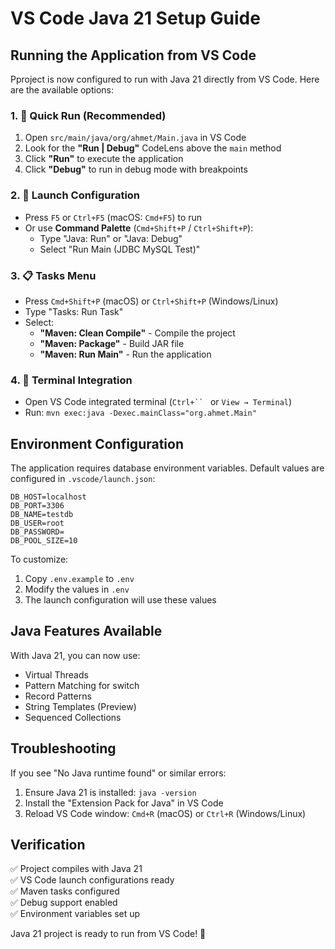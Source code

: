 # VS Code Java 21 Setup Guide

## Running the Application from VS Code
Pproject is now configured to run with Java 21 directly from VS Code. Here are the available options:

### 1. 🚀 Quick Run (Recommended)
1. Open `src/main/java/org/ahmet/Main.java` in VS Code
2. Look for the **"Run | Debug"** CodeLens above the `main` method
3. Click **"Run"** to execute the application
4. Click **"Debug"** to run in debug mode with breakpoints

### 2. 🎯 Launch Configuration
- Press `F5` or `Ctrl+F5` (macOS: `Cmd+F5`) to run
- Or use **Command Palette** (`Cmd+Shift+P` / `Ctrl+Shift+P`):
  - Type "Java: Run" or "Java: Debug"
  - Select "Run Main (JDBC MySQL Test)"

### 3. 📋 Tasks Menu
- Press `Cmd+Shift+P` (macOS) or `Ctrl+Shift+P` (Windows/Linux)
- Type "Tasks: Run Task"
- Select:
  - **"Maven: Clean Compile"** - Compile the project
  - **"Maven: Package"** - Build JAR file
  - **"Maven: Run Main"** - Run the application

### 4. 🔧 Terminal Integration
- Open VS Code integrated terminal (`Ctrl+`` ` or `View → Terminal`)
- Run: `mvn exec:java -Dexec.mainClass="org.ahmet.Main"`

## Environment Configuration

The application requires database environment variables. Default values are configured in `.vscode/launch.json`:

```
DB_HOST=localhost
DB_PORT=3306
DB_NAME=testdb
DB_USER=root
DB_PASSWORD=
DB_POOL_SIZE=10
```

To customize:
1. Copy `.env.example` to `.env`
2. Modify the values in `.env`
3. The launch configuration will use these values

## Java Features Available

With Java 21, you can now use:
- Virtual Threads
- Pattern Matching for switch
- Record Patterns
- String Templates (Preview)
- Sequenced Collections

## Troubleshooting

If you see "No Java runtime found" or similar errors:
1. Ensure Java 21 is installed: `java -version`
2. Install the "Extension Pack for Java" in VS Code
3. Reload VS Code window: `Cmd+R` (macOS) or `Ctrl+R` (Windows/Linux)

## Verification

✅ Project compiles with Java 21  
✅ VS Code launch configurations ready  
✅ Maven tasks configured  
✅ Debug support enabled  
✅ Environment variables set up  

Java 21 project is ready to run from VS Code! 🎉